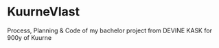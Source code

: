# KuurneVlast
Process, Planning &amp; Code of my bachelor project from DEVINE KASK for 900y of Kuurne
